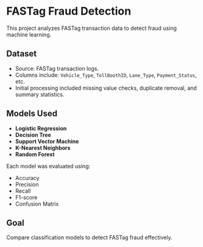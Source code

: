 # FASTag Fraud Detection

This project analyzes FASTag transaction data to detect fraud using machine learning.

## Dataset

* Source: FASTag transaction logs.
* Columns include: `Vehicle_Type`, `TollBoothID`, `Lane_Type`, `Payment_Status`, etc.
* Initial processing included missing value checks, duplicate removal, and summary statistics.

## Models Used

* **Logistic Regression**
* **Decision Tree**
* **Support Vector Machine**
* **K-Nearest Neighbors**
* **Random Forest**

Each model was evaluated using:

* Accuracy
* Precision
* Recall
* F1-score
* Confusion Matrix

## Goal

Compare classification models to detect FASTag fraud effectively.
